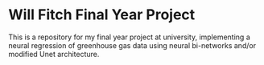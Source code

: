 # Will Fitch Final Year Project

This is a repository for my final year project at university, implementing a neural regression of greenhouse gas data using neural bi-networks and/or modified Unet architecture.
